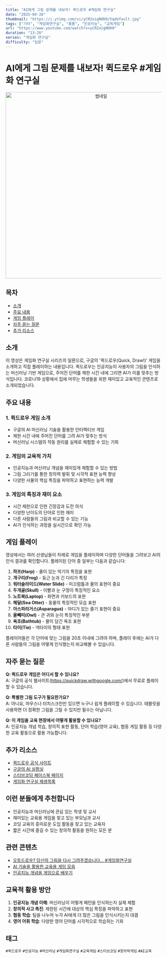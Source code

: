 ```yaml
---
title: "AI에게 그림 문제를 내보자! 퀵드로우 #게임화 연구실"
date: "2025-04-26"
thumbnail: "https://i.ytimg.com/vi/yCR2oigNOK0/hqdefault.jpg"
tags: ["기타", "게임화연구실", "롱폼", "인공지능", "교육게임"]
url: "https://www.youtube.com/watch?v=yCR2oigNOK0"
duration: "13:26"
series: "게임화 연구실"
difficulty: "입문"
---
```


# AI에게 그림 문제를 내보자! 퀵드로우 #게임화 연구실

<div align="center">
  <img src="https://i.ytimg.com/vi/yCR2oigNOK0/hqdefault.jpg" alt="썸네일" width="600"/>
</div>

## 목차
- [소개](#소개)
- [주요 내용](#주요-내용)
- [게임 플레이](#게임-플레이)
- [자주 묻는 질문](#자주-묻는-질문)
- [추가 리소스](#추가-리소스)

## 소개

이 영상은 게임화 연구실 시리즈의 일환으로, 구글의 '퀵드로우(Quick, Draw!)' 게임을 소개하고 직접 플레이하는 내용입니다. 퀵드로우는 인공지능이 사용자의 그림을 인식하는 머신러닝 기반 게임으로, 주어진 단어를 제한 시간 내에 그리면 AI가 이를 맞추는 방식입니다. 코로나19 상황에서 집에 머무는 학생들을 위한 재미있고 교육적인 콘텐츠로 소개되었습니다.

## 주요 내용

### 1. 퀵드로우 게임 소개
- 구글의 AI 머신러닝 기술을 활용한 인터랙티브 게임
- 제한 시간 내에 주어진 단어를 그려 AI가 맞추는 방식
- 머신러닝 시스템의 작동 원리를 실제로 체험할 수 있는 기회

### 2. 게임의 교육적 가치
- 인공지능과 머신러닝 개념을 재미있게 체험할 수 있는 방법
- 그림 그리기를 통한 창의력 발휘 및 시각적 표현 능력 향상
- 다양한 사물의 핵심 특징을 파악하고 표현하는 능력 개발

### 3. 게임의 특징과 재미 요소
- 시간 제한으로 인한 긴장감과 도전 의식
- 다양한 난이도의 단어로 인한 재미
- 다른 사람들의 그림과 비교할 수 있는 기능
- AI가 인식하는 과정을 실시간으로 확인 가능

## 게임 플레이

영상에서는 여러 선생님들이 차례로 게임을 플레이하며 다양한 단어들을 그려보고 AI의 인식 결과를 확인합니다. 플레이된 단어 중 일부는 다음과 같습니다:

1. **하프(Harp)** - 줄이 있는 악기의 특징을 표현
2. **개구리(Frog)** - 둥근 눈과 긴 다리가 특징
3. **워터슬라이드(Water Slide)** - 미끄럼틀과 물의 표현이 중요
4. **두개골(Skull)** - 이빨과 눈 구멍이 특징적인 요소
5. **노트북(Laptop)** - 화면과 키보드의 표현
6. **해달(Sea Otter)** - 동물의 특징적인 모습 표현
7. **아스파라거스(Asparagus)** - 마디가 있는 줄기 표현이 중요
8. **올빼미(Owl)** - 큰 귀와 눈이 특징적인 부분
9. **욕조(Bathtub)** - 물이 담긴 욕조 표현
10. **타이(Tie)** - 넥타이의 형태 표현

플레이어들은 각 단어에 맞는 그림을 20초 이내에 그려야 하며, 플레이 후에는 AI가 다른 사람들의 그림을 어떻게 인식했는지 비교해볼 수 있습니다.

## 자주 묻는 질문

**Q: 퀵드로우 게임은 어디서 할 수 있나요?**  
A: 구글의 공식 웹사이트(https://quickdraw.withgoogle.com/)에서 무료로 플레이할 수 있습니다.

**Q: 특별한 그림 도구가 필요한가요?**  
A: 아니요, 마우스나 터치스크린만 있으면 누구나 쉽게 플레이할 수 있습니다. 태블릿을 사용하면 더 정확한 그림을 그릴 수 있지만 필수는 아닙니다.

**Q: 이 게임을 교육 현장에서 어떻게 활용할 수 있나요?**  
A: 인공지능 개념 학습, 창의적 표현 활동, 단어 학습(영어 교육), 협동 게임 활동 등 다양한 교육 활동으로 활용 가능합니다.

## 추가 리소스

- [퀵드로우 공식 사이트](https://quickdraw.withgoogle.com/)
- [구글의 AI 실험실](https://experiments.withgoogle.com/collection/ai)
- [스티브코딩 페이스북 페이지](https://www.facebook.com/stvcoding/)
- [게임화 연구실 재생목록](링크)

## 이런 분들에게 추천합니다
- 인공지능과 머신러닝에 관심 있는 학생 및 교사
- 재미있는 교육용 게임을 찾고 있는 부모님과 교사
- 코딩 교육의 흥미로운 도입 활동을 찾고 있는 교육자
- 짧은 시간에 즐길 수 있는 창의적 활동을 원하는 모든 분

## 관련 콘텐츠
- [오토드로우? 당신의 그림을 다시 그려주겠습니다... #게임화연구실](링크)
- [AI 기술을 활용한 교육용 게임 모음](링크)
- [인공지능 개념을 게임으로 배우기](링크)

## 교육적 활용 방안
1. **인공지능 개념 이해**: 머신러닝이 어떻게 패턴을 인식하는지 실제 체험
2. **창의적 사고 촉진**: 제한된 시간에 대상의 핵심 특징을 파악하고 표현
3. **협동 학습**: 팀을 나누어 누가 AI에게 더 많은 그림을 인식시키는지 대결
4. **영어 어휘 학습**: 다양한 영어 단어를 시각적으로 학습하는 기회

## 태그
`#퀵드로우` `#인공지능` `#머신러닝` `#게임화연구실` `#교육게임` `#스티브코딩` `#창의력게임` `#AI교육`
